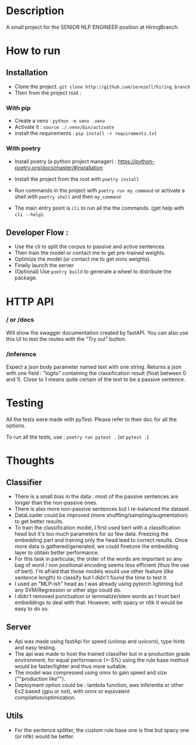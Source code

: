 # Description
A small project for the SENIOR NLP ENGINEER position at HiringBranch.  

# How to run
## Installation
- Clone the project. `git clone http://github.com/ierezell/hiring_branch`
- Then from the project root :

### With pip 
- Create a venv : `python -m venv .venv`
- Activate it : `source ./.venv/bin/activate`
- install the requirements : `pip install -r requirements.txt`

### With poetry 
- Install poetry (a python project manager) : https://python-poetry.org/docs/master/#installation 
- Install the project from the root with `poetry install`
- Run commands in the project with `poetry run my_command` or activate a shell with `poetry shell` and then `my_command`

- The main entry point is `cli` to run all the the commands. (get help with `cli --help`).

## Developer Flow : 
- Use the cli to split the corpus to passive and active sentences.
- Then train the model or contact me to get pre-trained weights. 
- Optimize the model (or contact me to get onnx weights).
- Finally launch the server
- (Optional) Use `poetry build` to generate a wheel to distribute the package.


# HTTP API 

### / or /docs
Will show the swagger documentation created by fastAPI. You can also use this UI to test the routes with the "Try out" button.

### /inference 
Expect a json body parameter named text with one string.
Returns a json with one field : "logits" containing the classification result (float between 0 and 1). Close to 1 means quite certain of the text to be a passive sentence.

# Testing 
All the tests were made with pyTest. Please refer to their doc for all the options. 

To run all the tests, use : `poetry run pytest .` (or `pytest .`)

# Thoughts 
## Classifier 
- There is a small bias in the data : most of the passive sentences are longer than the non-passive ones. 
- There is also more non-passive sentences but I re-balanced the dataset.
- DataLoader could be improved (more shuffling/sampling/augmentation) to get better results. 
- To train the classification model, I first used bert with a classification head but it's too much parameters for so few data. Freezing the embedding part and training only the head lead to correct results. Once more data is gathered/generated, we could finetune the embedding layer to obtain better performance. 
- For this task in particular, the order of the words are important so any bag of word / non positional encoding seems less efficient (thus the use of bert). I'm afraid that those models would use other feature (like sentence length) to classify but I didn't found the time to test it. 
- I used an "MLP-ish" head as I was already using pytorch lightning but any SVM/Regression or other algo could do. 
- I didn't removed punctuation or lemmatize/stem words as I trust bert embeddings to deal with that. However, with spacy or nltk it would be easy to do so. 

## Server
- Api was made using fastApi for speed (uvloop and uvicorn), type hints and easy testing. 
- The api was made to host the trained classifier but in a production grade environment, for equal performance (+-5%) using the rule base method would be faster/lighter and thus more suitable. 
- The model was compressed using onnx to gain speed and size (""production like""). 
- Deployment option could be : lambda function, aws inferentia or other Ec2 based (gpu or not), with onnx or equivalent compilation/optimization.

## Utils
- For the sentence splitter, the custom rule base one is fine but spacy one (or nltk) would be better. 